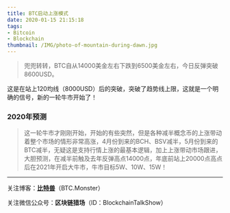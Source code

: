 ```yaml
---
title: BTC启动上涨模式
date: 2020-01-15 21:15:18
tags: 
- Bitcoin
- Blockchain
thumbnail: /IMG/photo-of-mountain-during-dawn.jpg
---
```


> 兜兜转转，BTC自从14000美金左右下跌到6500美金左右，今日反弹突破8600USD。

这是在站上120均线（8000USD）后的突破，突破了趋势线上限，这就是一个明确的信号，新的一轮牛市开始了！

### 2020年预测

> 这一轮牛市才刚刚开始，开始的有些突然，但是各种减半概念币的上涨带动着整个市场的情形非常高涨，4月份到来的BCH、BSV减半，5月份到来的BTC减半，无疑这是支持行情上涨的最基本逻辑，加上上涨带动市场跟进，大胆预测，在减半前触及去年反弹高点14000点，年底前站上20000点高点后在2021年开启大牛市，牛市目标5W、10W、15W！



------

关注博客：**[比特兽](https://btc.monster)**（BTC.Monster）

关注微信公众号：**区块链猎场**（ID：BlockchainTalkShow）